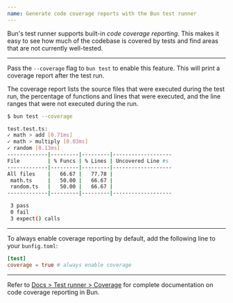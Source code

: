 ```yaml
---
name: Generate code coverage reports with the Bun test runner
---
```


Bun's test runner supports built-in _code coverage reporting_. This makes it easy to see how much of the codebase is covered by tests and find areas that are not currently well-tested.

---

Pass the `--coverage` flag to `bun test` to enable this feature. This will print a coverage report after the test run.

The coverage report lists the source files that were executed during the test run, the percentage of functions and lines that were executed, and the line ranges that were not executed during the run.

```sh
$ bun test --coverage

test.test.ts:
✓ math > add [0.71ms]
✓ math > multiply [0.03ms]
✓ random [0.13ms]
-------------|---------|---------|-------------------
File         | % Funcs | % Lines | Uncovered Line #s
-------------|---------|---------|-------------------
All files    |   66.67 |   77.78 |
 math.ts     |   50.00 |   66.67 |
 random.ts   |   50.00 |   66.67 |
-------------|---------|---------|-------------------

 3 pass
 0 fail
 3 expect() calls
```

---

To always enable coverage reporting by default, add the following line to your `bunfig.toml`:

```toml
[test]
coverage = true # always enable coverage
```

---

Refer to [Docs > Test runner > Coverage](https://bun.sh/docs/test/coverage) for complete documentation on code coverage reporting in Bun.
